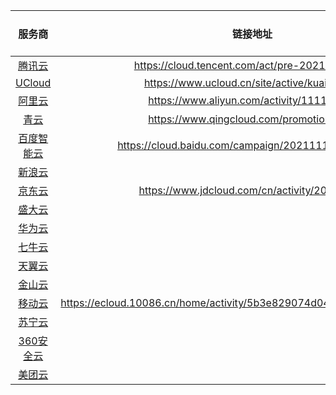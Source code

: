 | 服务商 | 链接地址 | 2核4G | 2核8G
| :-: | :-: | :-: | :-: |
|[腾讯云](https://cloud.tencent.com)| https://cloud.tencent.com/act/pre-2021double11 |
|[UCloud](https://www.ucloud.cn)| https://www.ucloud.cn/site/active/kuaijie.html |
|[阿里云](https://www.aliyun.com)|https://www.aliyun.com/activity/1111/yunqi|
|[青云](https://www.qingcloud.com)| https://www.qingcloud.com/promotion2021 |
|[百度智能云](https://cloud.baidu.com)| https://cloud.baidu.com/campaign/20211111/index.html|
|[新浪云](https://www.sinacloud.com)||
|[京东云](https://www.jdcloud.com)| https://www.jdcloud.com/cn/activity/20211111 |
|[盛大云](http://www.grandcloud.cn)||
|[华为云](https://www.huaweicloud.com)||
|[七牛云](https://qiniu.com)||
|[天翼云](https://www.ctyun.cn)||
|[金山云](https://www.ksyun.com)||
|[移动云](https://ecloud.10086.cn)| https://ecloud.10086.cn/home/activity/5b3e829074d04c92a5659c7dca8b5cfd |
|[苏宁云](http://www.suningcloud.com)||
|[360安全云](https://cloud.360.cn)||
|[美团云](https://www.mtyun.com)||
